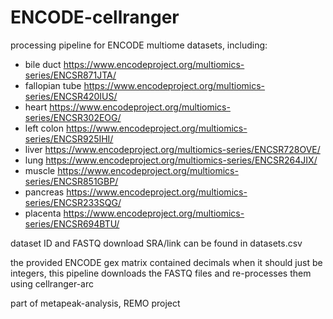 # ENCODE-cellranger

processing pipeline for ENCODE multiome datasets, including:
- bile duct https://www.encodeproject.org/multiomics-series/ENCSR871JTA/
- fallopian tube https://www.encodeproject.org/multiomics-series/ENCSR420IUS/
- heart https://www.encodeproject.org/multiomics-series/ENCSR302EOG/
- left colon https://www.encodeproject.org/multiomics-series/ENCSR925IHI/
- liver https://www.encodeproject.org/multiomics-series/ENCSR728OVE/
- lung https://www.encodeproject.org/multiomics-series/ENCSR264JIX/
- muscle https://www.encodeproject.org/multiomics-series/ENCSR851GBP/
- pancreas https://www.encodeproject.org/multiomics-series/ENCSR233SQG/
- placenta https://www.encodeproject.org/multiomics-series/ENCSR694BTU/

dataset ID and FASTQ download SRA/link can be found in datasets.csv

the provided ENCODE gex matrix contained decimals when it should just be integers, this pipeline downloads the FASTQ files and re-processes them using cellranger-arc 

part of metapeak-analysis, REMO project

